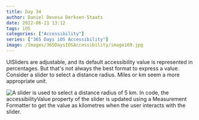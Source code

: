 ```yaml
---
title: Day 34
author: Daniel Devesa Derksen-Staats
date: 2022-06-21 13:12
tags: iOS
categories: ["Accessibility"]
series: ["365 Days iOS Accessibility"]
image: /Images/365DaysIOSAccessibility/image169.jpg
---
```


UISliders are adjustable, and its default accessibility value is represented in percentages. But that's not always the best format to express a value. Consider a slider to select a distance radius. Miles or km seem a more appropriate unit.

![A slider is used to select a distance radius of 5 km. In code, the accessibilityValue property of the slider is updated using a Measurement Formatter to get the value as kilometres when the user interacts with the slider.](/Images/365DaysIOSAccessibility/image169.jpg)